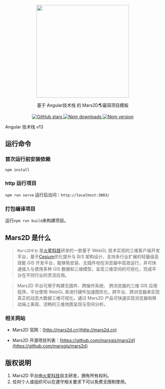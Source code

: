<p align="center">
<img src="https://muyao1987.gitee.io/cdn/mars2d.cn/logo.png" width="300px" />
</p>

<p align="center">基于 Angular技术栈 的 Mars2D🌎最简项目模板</p>

<p align="center">
<a target="_black" href="https://github.com/marsgis/mars2d">
<img alt="GitHub stars" src="https://img.shields.io/github/stars/marsgis/mars2d?style=flat&logo=github">
</a>
<a target="_black" href="https://www.npmjs.com/package/mars2d">
<img alt="Npm downloads" src="https://img.shields.io/npm/dt/mars2d?style=flat&logo=npm">
</a>
<a target="_black" href="https://www.npmjs.com/package/mars2d">
<img alt="Npm version" src="https://img.shields.io/npm/v/mars2d.svg?style=flat&logo=npm&label=version"/>
</a>
</p>


Angular 技术栈 v13

## 运行命令

### 首次运行前安装依赖

`npm install`

### http 运行项目

`npm run serve` 运行后访问：`http://localhost:3003/`

### 打包编译项目

运行`npm run build`来构建项目。

 

## Mars2D 是什么

> `Mars2D平台` 是[火星科技](http://marsgis.cn/)研发的一款基于 WebGL 技术实现的三维客户端开发平台，基于[Cesium](https://cesium.com/cesiumjs/)优化提升与 B/S 架构设计，支持多行业扩展的轻量级高效能 GIS 开发平台，能够免安装、无插件地在浏览器中高效运行，并可快速接入与使用多种 GIS 数据和三维模型，呈现三维空间的可视化，完成平台在不同行业的灵活应用。

> Mars2D 平台可用于构建无插件、跨操作系统、 跨浏览器的三维 GIS 应用程序。平台使用 WebGL 来进行硬件加速图形化，跨平台、跨浏览器来实现真正的动态大数据三维可视化。通过 Mars2D 产品可快速实现浏览器和移动端上美观、流畅的三维地图呈现与空间分析。

### 相关网站

- Mars2D 官网：[http://mars2d.cn](http://mars2d.cn)

- Mars2D 开源项目列表：[https://github.com/marsgis/mars2d](https://github.com/marsgis/mars2d)

## 版权说明

1. Mars2D 平台由[火星科技](http://marsgis.cn/)自主研发，拥有所有权利。
2. 任何个人或组织可以在遵守相关要求下可以免费无限制使用。
